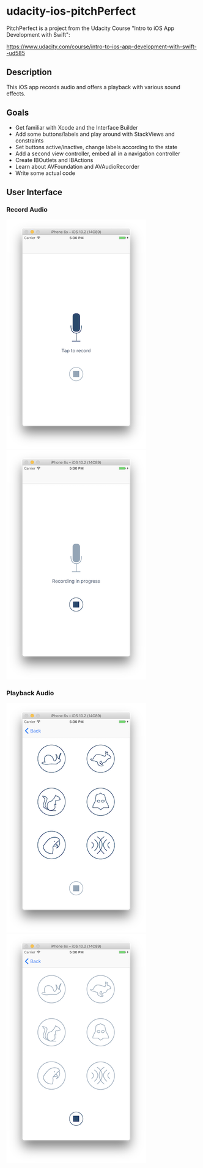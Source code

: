 # udacity-ios-pitchPerfect

PitchPerfect is a project from the Udacity Course "Intro to iOS App Development with Swift":

https://www.udacity.com/course/intro-to-ios-app-development-with-swift--ud585

## Description

This iOS app records audio and offers a playback with various sound effects.

## Goals

* Get familiar with Xcode and the Interface Builder
* Add some buttons/labels and play around with StackViews and constraints
* Set buttons active/inactive, change labels according to the state
* Add a second view controller, embed all in a navigation controller
* Create IBOutlets and IBActions
* Learn about AVFoundation and AVAudioRecorder
* Write some actual code

## User Interface

### Record Audio

![alt text](Screenshots/RecordingInactive.png "Ready to record ...")
![alt text](Screenshots/RecordingActive.png "Recording in progress ...")

### Playback Audio

![alt text](Screenshots/PlaybackInactive.png "Ready to playback ...")
![alt text](Screenshots/PlaybackActive.png "Playback in progress ...")
